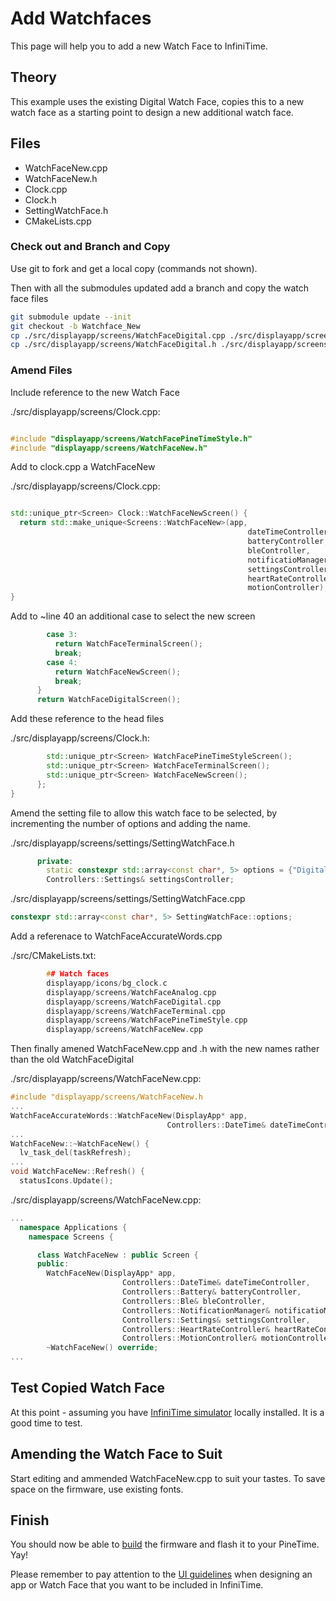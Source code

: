 # Add Watchfaces 

This page will help you to add a new Watch Face to InfiniTime.

## Theory

This example uses the existing Digital Watch Face, copies this to a new watch face as a starting point to design a new additional watch face.

## Files 

- WatchFaceNew.cpp 
- WatchFaceNew.h 
- Clock.cpp
- Clock.h
- SettingWatchFace.h
- CMakeLists.cpp

### Check out and Branch and Copy 

Use git to fork and get a local copy (commands not shown). 

Then with all the submodules updated add a branch and copy the watch face files

```bash
git submodule update --init
git checkout -b Watchface_New
cp ./src/displayapp/screens/WatchFaceDigital.cpp ./src/displayapp/screens/WatchFaceNew.cpp
cp ./src/displayapp/screens/WatchFaceDigital.h ./src/displayapp/screens/WatchFaceNew.h
```

### Amend Files

Include reference to the new Watch Face

./src/displayapp/screens/Clock.cpp:

```cpp

#include "displayapp/screens/WatchFacePineTimeStyle.h"
#include "displayapp/screens/WatchFaceNew.h"
```


Add to clock.cpp a WatchFaceNew

./src/displayapp/screens/Clock.cpp:

```cpp

std::unique_ptr<Screen> Clock::WatchFaceNewScreen() {
  return std::make_unique<Screens::WatchFaceNew>(app,
                                                     dateTimeController,
                                                     batteryController,
                                                     bleController,
                                                     notificatioManager,
                                                     settingsController,
                                                     heartRateController,
                                                     motionController);
}
```

Add to ~line 40 an additional case to select the new screen

```cpp
        case 3:
          return WatchFaceTerminalScreen();
          break;
        case 4:
          return WatchFaceNewScreen();
          break;
      }
      return WatchFaceDigitalScreen();
```

Add these reference to the head files

./src/displayapp/screens/Clock.h:

```cpp
        std::unique_ptr<Screen> WatchFacePineTimeStyleScreen();
        std::unique_ptr<Screen> WatchFaceTerminalScreen();
        std::unique_ptr<Screen> WatchFaceNewScreen();
      };
}
```

Amend the setting file to allow this watch face to be selected, by incrementing  the number of options and adding the name.

./src/displayapp/screens/settings/SettingWatchFace.h

```cpp
      private:
        static constexpr std::array<const char*, 5> options = {"Digital face", "Analog face", "PineTimeStyle", "Terminal", "New"};
        Controllers::Settings& settingsController;
```

./src/displayapp/screens/settings/SettingWatchFace.cpp

```cpp
constexpr std::array<const char*, 5> SettingWatchFace::options;

```


Add a referenace to WatchFaceAccurateWords.cpp 

./src/CMakeLists.txt:

```cpp
        ## Watch faces
        displayapp/icons/bg_clock.c
        displayapp/screens/WatchFaceAnalog.cpp
        displayapp/screens/WatchFaceDigital.cpp
        displayapp/screens/WatchFaceTerminal.cpp
        displayapp/screens/WatchFacePineTimeStyle.cpp
        displayapp/screens/WatchFaceNew.cpp
```

Then finally amened WatchFaceNew.cpp and .h with the new names rather than the old WatchFaceDigital

./src/displayapp/screens/WatchFaceNew.cpp:

```cpp
#include "displayapp/screens/WatchFaceNew.h
...
WatchFaceAccurateWords::WatchFaceNew(DisplayApp* app,
                                   Controllers::DateTime& dateTimeController,
...
WatchFaceNew::~WatchFaceNew() {
  lv_task_del(taskRefresh);
...
void WatchFaceNew::Refresh() {
  statusIcons.Update();
```

./src/displayapp/screens/WatchFaceNew.cpp:

```cpp
...
  namespace Applications {
    namespace Screens {

      class WatchFaceNew : public Screen {
      public:
        WatchFaceNew(DisplayApp* app,
                         Controllers::DateTime& dateTimeController,
                         Controllers::Battery& batteryController,
                         Controllers::Ble& bleController,
                         Controllers::NotificationManager& notificatioManager,
                         Controllers::Settings& settingsController,
                         Controllers::HeartRateController& heartRateController,
                         Controllers::MotionController& motionController);
        ~WatchFaceNew() override;
...
```


## Test Copied Watch Face

At this point - assuming you have [InfiniTime simulator](https://github.com/InfiniTimeOrg/InfiniSim) locally installed. It is a good time to test. 


## Amending the Watch Face to Suit 


Start editing and ammended WatchFaceNew.cpp to suit your tastes. To save space on the firmware, use existing fonts. 

## Finish

You should now be able to [build](../buildAndProgram.md) the firmware
and flash it to your PineTime. Yay!

Please remember to pay attention to the [UI guidelines](../ui_guidelines.md)
when designing an app or Watch Face that you want to be included in InfiniTime.
